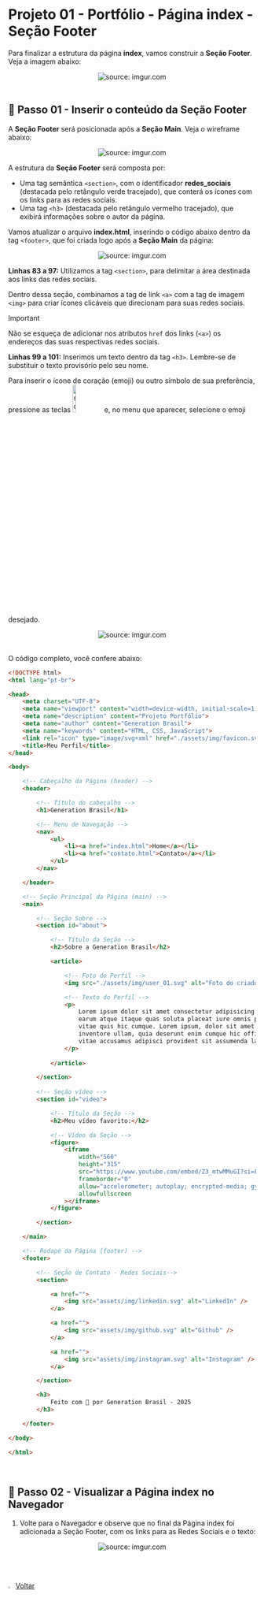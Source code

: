 <h1>Projeto 01 - Portfólio - Página index - Seção Footer</h1>



Para finalizar a estrutura da página **index**, vamos construir a **Seção Footer**. Veja a imagem abaixo:

<div align="center"><img src="https://i.imgur.com/i7PPWCL.png" title="source: imgur.com" /></div>

<br />

<h2>👣 Passo 01 - Inserir o conteúdo da Seção Footer</h2>



A **Seção Footer** será posicionada após a **Seção Main**. Veja o wireframe abaixo:

<div align="center"><img src="https://i.imgur.com/qgF1D0k.png" title="source: imgur.com" /></div>

A estrutura da **Seção Footer** será composta por:

- Uma tag semântica `<section>`, com o identificador **redes_sociais** (destacada pelo retângulo verde tracejado), que conterá os ícones com os links para as redes sociais.
- Uma tag `<h3>` (destacada pelo retângulo vermelho tracejado), que exibirá informações sobre o autor da página.

Vamos atualizar o arquivo **index.html**, inserindo o código abaixo dentro da tag `<footer>`, que foi criada logo após a **Seção Main** da página:

<div align="center"><img src="https://i.imgur.com/bgegT0p.png" title="source: imgur.com" /></div>

**Linhas 83 a 97:** Utilizamos a tag `<section>`, para delimitar a área destinada aos links das redes sociais. 

Dentro dessa seção, combinamos a tag de link `<a>` com a tag de imagem `<img>` para criar ícones clicáveis que direcionam para suas redes sociais. 

> [!IMPORTANT]
>
> Não se esqueça de adicionar nos atributos `href` dos links (`<a>`) os endereços das suas respectivas redes sociais.

**Linhas 99 a 101:**  Inserimos um texto dentro da tag `<h3>`. Lembre-se de substituir o texto provisório pelo seu nome.

Para inserir o ícone de coração (emoji) ou outro símbolo de sua preferência, pressione as teclas <img src="https://i.imgur.com/Rd0jkg3.png" title="source: imgur.com" width="12%"/> e, no menu que aparecer, selecione o emoji desejado.

<div align="center"><img src="https://i.imgur.com/R3PDuE3.png" title="source: imgur.com" /></div>

<br />

O código completo, você confere abaixo:

```html
<!DOCTYPE html>
<html lang="pt-br">

<head>
    <meta charset="UTF-8">
    <meta name="viewport" content="width=device-width, initial-scale=1.0">
    <meta name="description" content="Projeto Portfólio">
    <meta name="author" content="Generation Brasil">
    <meta name="keywords" content="HTML, CSS, JavaScript">
    <link rel="icon" type="image/svg+xml" href="./assets/img/favicon.svg" />
    <title>Meu Perfil</title>
</head>

<body>

    <!-- Cabeçalho da Página (header) -->
    <header>

        <!-- Título do cabeçalho -->
        <h1>Generation Brasil</h1>

        <!-- Menu de Navegação -->
        <nav>
            <ul>
                <li><a href="index.html">Home</a></li>
                <li><a href="contato.html">Contato</a></li>
            </ul>
        </nav>

    </header>

    <!-- Seção Principal da Página (main) -->
    <main>

        <!-- Seção Sobre -->
        <section id="about">

            <!-- Título da Seção -->
            <h2>Sobre a Generation Brasil</h2>

            <article>

                <!-- Foto do Perfil -->
                <img src="./assets/img/user_01.svg" alt="Foto do criador desse conteúdo" />

                <!-- Texto do Perfil -->
                <p>
                    Lorem ipsum dolor sit amet consectetur adipisicing elit. Voluptatem odio possimus, dolorem
                    earum atque itaque quas soluta placeat iure omnis porro cum debitis sequi libero! Deleniti
                    vitae quis hic cumque. Lorem ipsum, dolor sit amet consectetur adipisicing elit. Eius
                    inventore ullam, quia deserunt enim cumque hic officia repudiandae ad ab et sapiente qui
                    vitae accusamus adipisci provident sit assumenda laboriosam!
                </p>
                
            </article>

        </section>
        
        <!-- Seção vídeo -->
        <section id="video">

            <!-- Título da Seção -->
			<h2>Meu vídeo favorito:</h2>

            <!-- Vídeo da Seção -->
            <figure>
                <iframe
                    width="560"
                    height="315"
                    src="https://www.youtube.com/embed/Z3_mtwMMuGI?si=F1QiiDYSfsPG3nF0"
                    frameborder="0"
                    allow="accelerometer; autoplay; encrypted-media; gyroscope; picture-in-picture"
                    allowfullscreen
                ></iframe>
            </figure>

        </section>

    </main>

    <!-- Rodapé da Página (footer) -->
    <footer>

        <!-- Seção de Contato - Redes Sociais-->
        <section>

            <a href="">
                <img src="assets/img/linkedin.svg" alt="LinkedIn" />
            </a>

            <a href="">
                <img src="assets/img/github.svg" alt="Github" />
            </a>

            <a href="">
                <img src="assets/img/instagram.svg" alt="Instagram" />
            </a>

        </section>

		<h3>
			Feito com 🧡 por Generation Brasil - 2025
		</h3>

    </footer>

</body>

</html>
```

<br />

<h2>👣 Passo 02 - Visualizar a Página index no Navegador</h2>



1. Volte para o Navegador e observe que no final da Página index foi adicionada a Seção Footer, com os links para as Redes Sociais e o texto:

<div align="center"><img src="https://i.imgur.com/aQ9B8kB.png" title="source: imgur.com" /></div>

<br /><br />

<div align="left"><a href="README.md"><img src="https://i.imgur.com/XMgF3gl.png" title="source: imgur.com" width="3%"/>Voltar</a></div>